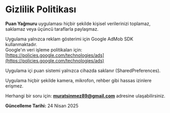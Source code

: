 # Gizlilik Politikası

**Puan Yağmuru** uygulaması hiçbir şekilde kişisel verilerinizi toplamaz, saklamaz veya üçüncü taraflarla paylaşmaz.

Uygulama yalnızca reklam gösterimi için Google AdMob SDK kullanmaktadır.  
Google'ın veri işleme politikaları için: [https://policies.google.com/technologies/ads](https://policies.google.com/technologies/ads)

Uygulama içi puan sistemi yalnızca cihazda saklanır (SharedPreferences).

Uygulama hiçbir şekilde kamera, mikrofon, rehber gibi hassas izinlere erişmez.

Herhangi bir soru için: **muratsinmez89@gmail.com** adresine ulaşabilirsiniz.

**Güncelleme Tarihi:** 24 Nisan 2025
